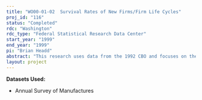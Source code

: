 ```yaml
---
title: "WO00-01-02  Survival Rates of New Firms/Firm Life Cycles"
proj_id: "116"
status: "Completed"
rdc: "Washington"
rdc_type: "Federal Statistical Research Data Center"
start_year: "1999"
end_year: "1999"
pi: "Brian Headd"
abstract: "This research uses data from the 1992 CBO and focuses on the survivability of new firms born in 1992 and whether or not they were successful.  An economic model will attempt to clarify factors contributing to the survival and/or success by major industry and owner type."
layout: project
---
```


**Datasets Used:**

  - Annual Survey of Manufactures 

